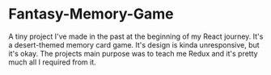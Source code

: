 # Fantasy-Memory-Game

A tiny project I've made in the past at the beginning of my React journey. It's a desert-themed memory card game. It's design is kinda unresponsive, but it's okay. The projects main purpose was to teach me Redux and it's pretty much all I required from it.
